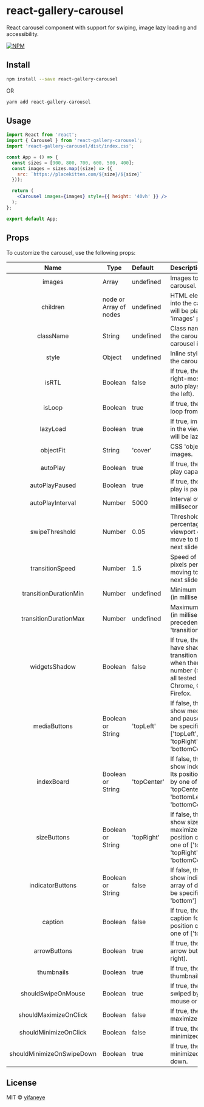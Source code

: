 # react-gallery-carousel

React carousel component with support for swiping, image lazy loading and accessibility.

[![NPM](https://img.shields.io/npm/v/react-gallery-carousel.svg)](https://www.npmjs.com/package/react-gallery-carousel)

## Install

```bash
npm install --save react-gallery-carousel
```
OR
```bash
yarn add react-gallery-carousel
```

## Usage

```jsx
import React from 'react';
import { Carousel } from 'react-gallery-carousel';
import 'react-gallery-carousel/dist/index.css';

const App = () => {
  const sizes = [900, 800, 700, 600, 500, 400];
  const images = sizes.map((size) => ({
    src: `https://placekitten.com/${size}/${size}`
  }));

  return (
    <Carousel images={images} style={{ height: '40vh' }} />
  );
};

export default App;

```

## Props

To customize the carousel, use the following props:

|Name                     |Type                  |Default    |Description|
|:-----------------------:|----------------------|:----------|:----------|
|images                   |Array                 |undefined  |Images to be placed in the carousel.|
|children                 |node or Array of nodes|undefined  |HTML element(s) to be placed into the carousel, but it (they) will be placed only if the 'images' prop is not present.|
|className                |String                |undefined  |Class name(s) to be placed on the carousel, when the carousel is not maximized.|
|style                    |Object                |undefined  |Inline style(s) to be placed on the carousel.|
|isRTL                    |Boolean               |false      |If true, the carousel shows the right-most slide first (and auto plays from the right to the left).|
|isLoop                   |Boolean               |true       |If true, the carousel form a loop from the ribbon of slides.|
|lazyLoad                 |Boolean               |true       |If true, images that are not yet in the viewport of the carousel will be lazy loaded.|
|objectFit                |String                |'cover'    |CSS 'object-fit' style of the images.|
|autoPlay                 |Boolean               |true       |If true, the carousel has auto play capability.|
|autoPlayPaused           |Boolean               |true       |If true, the carousel's auto play is paused at start.|
|autoPlayInterval         |Number                |5000       |Interval of auto play (in milliseconds).|
|swipeThreshold           |Number                |0.05       |Threshold swipe distance (in percentage of the width of the viewport of the carousel) to move to the previous or the next slide.|
|transitionSpeed          |Number                |1.5        |Speed of the transition (in pixels per milliseconds) in moving to the previous or the next slide.|
|transitionDurationMin    |Number                |undefined  |Minimum transition duration (in milliseconds).|
|transitionDurationMax    |Number                |undefined  |Maximum transition duration (in milliseconds). It has precedence over 'transitionDurationMin'.|
|widgetsShadow            |Boolean               |false      |If true, the following widgets have shadows. If true, the transition will drop frames when there are a large number (> 20) of images on all tested browsers (Safari, Chrome, Opera, Edge), except Firefox.|
|mediaButtons             |Boolean or String     |'topLeft'  |If false, the carousel does not show media buttons (i.e. play and pause). Its position can be specified by one of ['topLeft', 'topCenter', 'topRight', 'bottomLeft', 'bottomCenter','bottomRight'].|
|indexBoard               |Boolean or String     |'topCenter'|If false, the carousel does not show index board (e.g. 8/10). Its position can be specified by one of ['topLeft', 'topCenter', 'topRight', 'bottomLeft', 'bottomCenter','bottomRight'].|
|sizeButtons              |Boolean or String     |'topRight' |If false, the carousel does not show size buttons (i.e. maximize and minimize). Its position can be specified by one of ['topLeft', 'topCenter', 'topRight', 'bottomLeft', 'bottomCenter','bottomRight'].|
|indicatorButtons         |Boolean or String     |false      |If false, the carousel does not show indicator buttons (i.e. array of dots). Its position can be specified by one of ['top', 'bottom']|
|caption                  |Boolean               |false      |If true, the carousel shows caption for each image. Its position can be specified by one of ['top', 'bottom']|
|arrowButtons             |Boolean               |true       |If true, the carousel shows arrow buttons (i.e. left and right).|
|thumbnails               |Boolean               |true       |If true, the carousel shows thumbnails.|
|shouldSwipeOnMouse       |Boolean               |true       |If true, the carousel can be swiped by cursor using a mouse or a track pad.|
|shouldMaximizeOnClick    |Boolean               |false      |If true, the carousel can be maximized by clicking.|
|shouldMinimizeOnClick    |Boolean               |false      |If true, the carousel can be minimized by clicking.|
|shouldMinimizeOnSwipeDown|Boolean               |true       |If true, the carousel can be minimized by touch swiping down.|

## License

MIT © [yifaneye](https://github.com/yifaneye/react-gallery-carousel)
